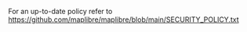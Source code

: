 For an up-to-date policy refer to
https://github.com/maplibre/maplibre/blob/main/SECURITY_POLICY.txt
